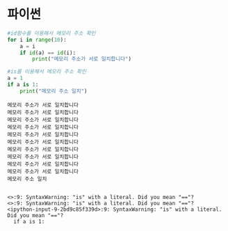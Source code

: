 # 파이썬


```python
#id함수를 이용해서 메모리 주소 확인
for i in range(10):
    a = i
    if id(a) == id(i):
        print("메모리 주소가 서로 일치합니다")

#is를 이용해서 메모리 주소 확인
a = 1
if a is 1:
    print("메모리 주소 일치")
```

    메모리 주소가 서로 일치합니다
    메모리 주소가 서로 일치합니다
    메모리 주소가 서로 일치합니다
    메모리 주소가 서로 일치합니다
    메모리 주소가 서로 일치합니다
    메모리 주소가 서로 일치합니다
    메모리 주소가 서로 일치합니다
    메모리 주소가 서로 일치합니다
    메모리 주소가 서로 일치합니다
    메모리 주소가 서로 일치합니다
    메모리 주소 일치


    <>:9: SyntaxWarning: "is" with a literal. Did you mean "=="?
    <>:9: SyntaxWarning: "is" with a literal. Did you mean "=="?
    <ipython-input-9-2bd9c85f339d>:9: SyntaxWarning: "is" with a literal. Did you mean "=="?
      if a is 1:



```python

```


```python

```
